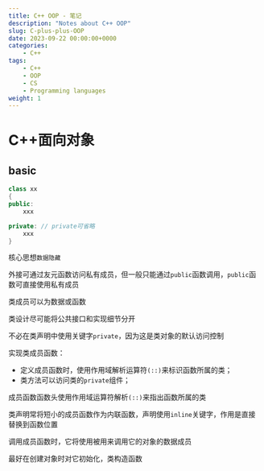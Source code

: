 ```yaml
---
title: C++ OOP - 笔记
description: "Notes about C++ OOP"
slug: C-plus-plus-OOP
date: 2023-09-22 00:00:00+0000
categories:
    - C++
tags:
    - C++
    - OOP
    - CS
    - Programming languages
weight: 1
---
```


# C++面向对象

## basic

```C++
class xx
{
public:
    xxx

private: // private可省略
    xxx
}
```

核心思想`数据隐藏`

外接可通过友元函数访问私有成员，但一般只能通过`public`函数调用，`public`函数可直接使用私有成员

类成员可以为数据或函数

类设计尽可能将公共接口和实现细节分开

不必在类声明中使用关键字`private`，因为这是类对象的默认访问控制

实现类成员函数：
- 定义成员函数时，使用作用域解析运算符`(::)`来标识函数所属的类；
- 类方法可以访问类的`private`组件；

成员函数函数头使用作用域运算符解析`(::)`来指出函数所属的类

类声明常将短小的成员函数作为内联函数，声明使用`inline`关键字，作用是直接替换到函数位置

调用成员函数时，它将使用被用来调用它的对象的数据成员

最好在创建对象时对它初始化，类构造函数

